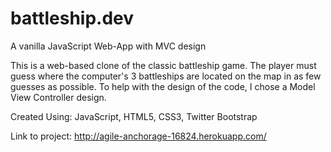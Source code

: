 # battleship.dev
A vanilla JavaScript Web-App with MVC design

This is a web-based clone of the classic battleship game. 
The player must guess where the computer's 3 battleships are located on the map in as few guesses as possible.
To help with the design of the code, I chose a Model View Controller design. 

Created Using: JavaScript, HTML5, CSS3, Twitter Bootstrap

Link to project: http://agile-anchorage-16824.herokuapp.com/
